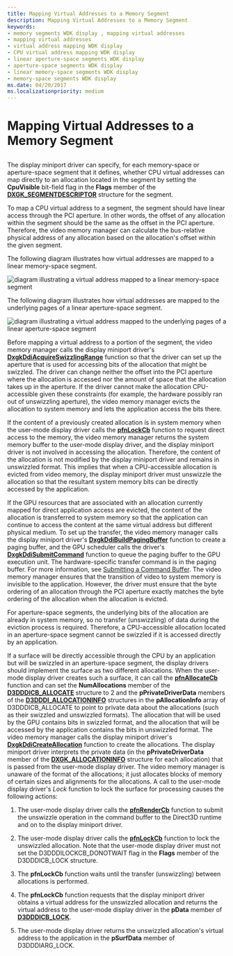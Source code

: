```yaml
---
title: Mapping Virtual Addresses to a Memory Segment
description: Mapping Virtual Addresses to a Memory Segment
keywords:
- memory segments WDK display , mapping virtual addresses
- mapping virtual addresses
- virtual address mapping WDK display
- CPU virtual address mapping WDK display
- linear aperture-space segments WDK display
- aperture-space segments WDK display
- linear memory-space segments WDK display
- memory-space segments WDK display
ms.date: 04/20/2017
ms.localizationpriority: medium
---
```


# Mapping Virtual Addresses to a Memory Segment


## <span id="ddk_mapping_virtual_addresses_to_a_memory_segment_gg"></span><span id="DDK_MAPPING_VIRTUAL_ADDRESSES_TO_A_MEMORY_SEGMENT_GG"></span>


The display miniport driver can specify, for each memory-space or aperture-space segment that it defines, whether CPU virtual addresses can map directly to an allocation located in the segment by setting the **CpuVisible** bit-field flag in the **Flags** member of the [**DXGK\_SEGMENTDESCRIPTOR**](/windows-hardware/drivers/ddi/d3dkmddi/ns-d3dkmddi-_dxgk_segmentdescriptor) structure for the segment.

To map a CPU virtual address to a segment, the segment should have linear access through the PCI aperture. In other words, the offset of any allocation within the segment should be the same as the offset in the PCI aperture. Therefore, the video memory manager can calculate the bus-relative physical address of any allocation based on the allocation's offset within the given segment.

The following diagram illustrates how virtual addresses are mapped to a linear memory-space segment.

![diagram illustrating a virtual address mapped to a linear memory-space segment](images/vrtlmap.png)

The following diagram illustrates how virtual addresses are mapped to the underlying pages of a linear aperture-space segment.

![diagram illustrating a virtual address mapped to the underlying pages of a linear aperture-space segment](images/vrtlmap2.png)

Before mapping a virtual address to a portion of the segment, the video memory manager calls the display miniport driver's [**DxgkDdiAcquireSwizzlingRange**](/windows-hardware/drivers/ddi/d3dkmddi/nc-d3dkmddi-dxgkddi_acquireswizzlingrange) function so that the driver can set up the aperture that is used for accessing bits of the allocation that might be swizzled. The driver can change neither the offset into the PCI aperture where the allocation is accessed nor the amount of space that the allocation takes up in the aperture. If the driver cannot make the allocation CPU-accessible given these constraints (for example, the hardware possibly ran out of unswizzling aperture), the video memory manager evicts the allocation to system memory and lets the application access the bits there.

If the content of a previously created allocation is in system memory when the user-mode display driver calls the [**pfnLockCb**](/windows-hardware/drivers/ddi/d3dumddi/nc-d3dumddi-pfnd3dddi_lockcb) function to request direct access to the memory, the video memory manager returns the system memory buffer to the user-mode display driver, and the display miniport driver is not involved in accessing the allocation. Therefore, the content of the allocation is not modified by the display miniport driver and remains in unswizzled format. This implies that when a CPU-accessible allocation is evicted from video memory, the display miniport driver must unswizzle the allocation so that the resultant system memory bits can be directly accessed by the application.

If the GPU resources that are associated with an allocation currently mapped for direct application access are evicted, the content of the allocation is transferred to system memory so that the application can continue to access the content at the same virtual address but different physical medium. To set up the transfer, the video memory manager calls the display miniport driver's [**DxgkDdiBuildPagingBuffer**](/windows-hardware/drivers/ddi/d3dkmddi/nc-d3dkmddi-dxgkddi_buildpagingbuffer) function to create a paging buffer, and the GPU scheduler calls the driver's [**DxgkDdiSubmitCommand**](/windows-hardware/drivers/ddi/d3dkmddi/nc-d3dkmddi-dxgkddi_submitcommand) function to queue the paging buffer to the GPU execution unit. The hardware-specific transfer command is in the paging buffer. For more information, see [Submitting a Command Buffer](submitting-a-command-buffer.md). The video memory manager ensures that the transition of video to system memory is invisible to the application. However, the driver must ensure that the byte ordering of an allocation through the PCI aperture exactly matches the byte ordering of the allocation when the allocation is evicted.

For aperture-space segments, the underlying bits of the allocation are already in system memory, so no transfer (unswizzling) of data during the eviction process is required. Therefore, a CPU-accessible allocation located in an aperture-space segment cannot be swizzled if it is accessed directly by an application.

If a surface will be directly accessible through the CPU by an application but will be swizzled in an aperture-space segment, the display drivers should implement the surface as two different allocations. When the user-mode display driver creates such a surface, it can call the [**pfnAllocateCb**](/windows-hardware/drivers/ddi/d3dumddi/nc-d3dumddi-pfnd3dddi_allocatecb) function and can set the **NumAllocations** member of the [**D3DDDICB\_ALLOCATE**](/windows-hardware/drivers/ddi/d3dumddi/ns-d3dumddi-_d3dddicb_allocate) structure to 2 and the **pPrivateDriverData** members of the [**D3DDDI\_ALLOCATIONINFO**](/windows-hardware/drivers/ddi/d3dukmdt/ns-d3dukmdt-_d3dddi_allocationinfo) structures in the **pAllocationInfo** array of D3DDDICB\_ALLOCATE to point to private data about the allocations (such as their swizzled and unswizzled formats). The allocation that will be used by the GPU contains bits in swizzled format, and the allocation that will be accessed by the application contains the bits in unswizzled format. The video memory manager calls the display miniport driver's [**DxgkDdiCreateAllocation**](/windows-hardware/drivers/ddi/d3dkmddi/nc-d3dkmddi-dxgkddi_createallocation) function to create the allocations. The display miniport driver interprets the private data (in the **pPrivateDriverData** member of the [**DXGK\_ALLOCATIONINFO**](/windows-hardware/drivers/ddi/d3dkmddi/ns-d3dkmddi-_dxgk_allocationinfo) structure for each allocation) that is passed from the user-mode display driver. The video memory manager is unaware of the format of the allocations; it just allocates blocks of memory of certain sizes and alignments for the allocations. A call to the user-mode display driver's *Lock* function to lock the surface for processing causes the following actions:

1.  The user-mode display driver calls the [**pfnRenderCb**](/windows-hardware/drivers/ddi/d3dumddi/nc-d3dumddi-pfnd3dddi_rendercb) function to submit the unswizzle operation in the command buffer to the Direct3D runtime and on to the display miniport driver.

2.  The user-mode display driver calls the [**pfnLockCb**](/windows-hardware/drivers/ddi/d3dumddi/nc-d3dumddi-pfnd3dddi_lockcb) function to lock the unswizzled allocation. Note that the user-mode display driver must not set the D3DDDILOCKCB\_DONOTWAIT flag in the **Flags** member of the D3DDDICB\_LOCK structure.

3.  The **pfnLockCb** function waits until the transfer (unswizzling) between allocations is performed.

4.  The **pfnLockCb** function requests that the display miniport driver obtains a virtual address for the unswizzled allocation and returns the virtual address to the user-mode display driver in the **pData** member of [**D3DDDICB\_LOCK**](/windows-hardware/drivers/ddi/d3dumddi/ns-d3dumddi-_d3dddicb_lock).

5.  The user-mode display driver returns the unswizzled allocation's virtual address to the application in the **pSurfData** member of D3DDDIARG\_LOCK.

 

